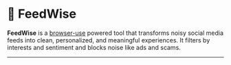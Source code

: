 # 📰 FeedWise

**FeedWise** is a [browser-use](https://github.com/browser-use/browser-use) powered tool that transforms noisy social media feeds into clean, personalized, and meaningful experiences. It filters by interests and sentiment and blocks noise like ads and scams.

---

